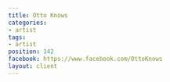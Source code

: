 ```yaml
---
title: Otto Knows
categories:
- artist
tags:
- artist
position: 142
facebook: https://www.facebook.com/OttoKnows
layout: client
---
```



